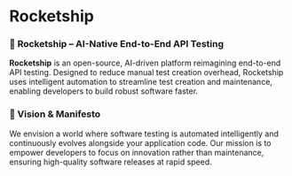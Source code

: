 # Rocketship

### 🚀 **Rocketship** – AI-Native End-to-End API Testing

**Rocketship** is an open-source, AI-driven platform reimagining end-to-end API testing. Designed to reduce manual test creation overhead, Rocketship uses intelligent automation to streamline test creation and maintenance, enabling developers to build robust software faster.

### 🎯 Vision & Manifesto

We envision a world where software testing is automated intelligently and continuously evolves alongside your application code. Our mission is to empower developers to focus on innovation rather than maintenance, ensuring high-quality software releases at rapid speed.
